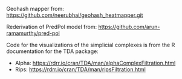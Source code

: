 Geohash mapper from: https://github.com/neerubhai/geohash_heatmapper.git 

Rederivation of PredPol model from: https://github.com/arun-ramamurthy/pred-pol

Code for the visualizations of the simplicial complexes is from the R documentation for the TDA package:
- Alpha: https://rdrr.io/cran/TDA/man/alphaComplexFiltration.html
- Rips: https://rdrr.io/cran/TDA/man/ripsFiltration.html